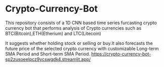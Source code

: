 # Crypto-Currency-Bot
This repository consists of a 1D CNN based time series furcasting crypto currency bot that performs analysis of Crypto currencies such as BTC(Bitcoin),ETH(Etherium) and LTC(Litecoin)


It suggests whether holding stock or selling or buy.It also forecasts the future price of the selected crypto currency with customizable Long-term SMA Period and Short-term SMA Period. https://crypto-currency-bot-sp2zusoeelpcz9ycswgdk4.streamlit.app/
